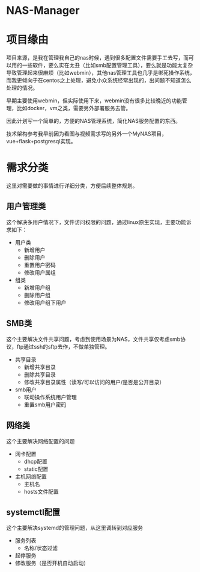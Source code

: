 # NAS-Manager

# 项目缘由

项目来源，是我在管理我自己的nas时候，遇到很多配置文件需要手工去写，而可以用的一些软件，要么实在太丑（比如smb配置管理工具），要么就是功能太复杂导致管理起来很麻烦（比如webmin），其他nas管理工具也几乎是绑死操作系统，而我更倾向于在centos之上处理，避免小众系统经常出现的，出问题不知道怎么处理的情况。

早期主要使用webmin，但实际使用下来，webmin没有很多比较晚近的功能管理，比如docker，vm之类，需要另外部署服务去管。

因此计划写一个简单的，方便的NAS管理系统，简化NAS服务配置的东西。

技术架构参考我早前因为看图与视频需求写的另外一个MyNAS项目，vue+flask+postgresql实现。

# 需求分类

这里对需要做的事情进行详细分类，方便后续整体规划。

## 用户管理类

这个解决多用户情况下，文件访问权限的问题，通过linux原生实现，主要功能诉求如下：

- 用户类
    - 新增用户
    - 删除用户
    - 重置用户密码
    - 修改用户属组
- 组类
    - 新增用户组
    - 删除用户组
    - 修改用户组下用户

## SMB类

这个主要解决文件共享问题，考虑到使用场景为NAS，文件共享仅考虑smb协议，ftp通过ssh的sftp去作，不做单独管理。

- 共享目录
    - 新增共享目录
    - 删除共享目录
    - 修改共享目录属性（读写/可以访问的用户/是否是公开目录）
- smb用户
    - 联动操作系统用户管理
    - 重置smb用户密码

##  网络类

这个主要解决网络配置的问题

- 网卡配置
    - dhcp配置
    - static配置
- 主机网络配置
    - 主机名
    - hosts文件配置

## systemctl配置

这个主要解决systemd的管理问题，从这里调转到对应服务

- 服务列表
    - 名称/状态过滤
- 起停服务
- 修改服务（是否开机自动启动）
